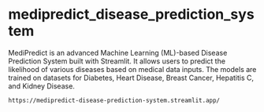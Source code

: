 # medipredict_disease_prediction_system
MediPredict is an advanced Machine Learning (ML)-based Disease Prediction System built with Streamlit. It allows users to predict the likelihood of various diseases based on medical data inputs. The models are trained on datasets for Diabetes, Heart Disease, Breast Cancer, Hepatitis C, and Kidney Disease.

```
https://medipredict-disease-prediction-system.streamlit.app/
```
